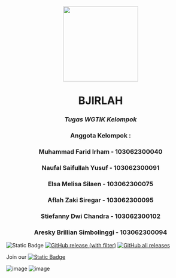 <div align="center">
  <h1 align="center">
    <img src="https://media1.tenor.com/m/hQ7gBXic_mAAAAAd/gaben.gif" width="200"/> <br/>
    <br/>
      BJIRLAH
  </h1> 
<h3><i>Tugas WGTIK Kelompok</i></h3>
  <h3>Anggota Kelompok : </h3>
  <h3>Muhammad Farid Irham - 103062300040 </h3>
  <h3>Naufal Saifullah Yusuf - 103062300091 </h3>
  <h3>Elsa Melisa Silaen - 103062300075 </h3>
  <h3>Aflah Zaki Siregar - 103062300095 </h3>
  <h3>Stiefanny Dwi Chandra - 103062300102 </h3>
  <h3>Aresky Brillian Simbolinggi - 103062300094 </h3>
  
</div>

![Static Badge](https://img.shields.io/badge/platfrom-Windows-blue?color=blue)
[![GitHub release (with filter)](https://img.shields.io/github/v/release/ok-oldking/ok-wuthering-waves)](https://github.com/ok-oldking/ok-wuthering-waves/releases)
[![GitHub all releases](https://img.shields.io/github/downloads/ok-oldking/ok-wuthering-waves/total)](https://github.com/ok-oldking/ok-wuthering-waves/releases)


Join our [![Static Badge](https://img.shields.io/badge/Discord-blue?link=https%3A%2F%2Fdiscord.gg%2FZMHXx5QBuH)](https://discord.gg/hBCEWgpw)


![image](https://media1.tenor.com/m/X0zuUw8Rty4AAAAC/horse-torrnado-spinning.gif)
![image](https://assets.pikiran-rakyat.com/crop/0x0:0x0/1200x675/photo/2024/08/22/2922410225.jpg)
